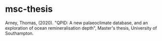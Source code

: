 # msc-thesis
Arney, Thomas, (2020). "QPID: A new palaeoclimate database, and an exploration of ocean remineralisation depth", Master's thesis, University of Southampton.
